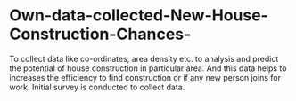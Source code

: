 # Own-data-collected-New-House-Construction-Chances-
To collect data like co-ordinates, area density etc. to analysis and predict the potential of house construction in particular area. And this data helps to increases the efficiency to find construction or if any new person joins for work.  Initial survey is conducted to collect data. 
